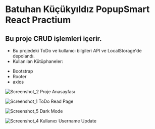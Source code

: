# Batuhan Küçükyıldız PopupSmart React Practium

## Bu proje CRUD işlemleri içerir.
- Bu projedeki ToDo ve kullanıcı bilgileri API ve LocalStorage'de depolandı.
- Kullanılan Kütüphaneler:
* Bootstrap
* Rooter
* axios



![Screenshot_2](https://user-images.githubusercontent.com/32312869/187968734-c306ba8c-ef87-45b2-99ab-2dfc26fa77c2.png)
                                                Proje Anasayfası
                                                
                                                
                                                
![Screenshot_1](https://user-images.githubusercontent.com/32312869/187969003-755fe2c2-bf20-47d5-8147-ff7f2a425dbf.png)
ToDo Read Page



![Screenshot_5](https://user-images.githubusercontent.com/32312869/187969974-35ae7a30-aff2-4500-ac3d-4959b66bb44e.png)
Dark Mode

![Screenshot_4](https://user-images.githubusercontent.com/32312869/187970073-6abf56b8-94c1-4744-ab1a-97400f805e87.png)
Kullanıcı Username Update



